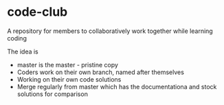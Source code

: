 # code-club
A repository for members to collaboratively work together while learning coding

The idea is
 * master  is the master - pristine copy
 * Coders work on their own branch, named after themselves
  * Working on their own code solutions
  * Merge regularly from master which has the documentationa and stock solutions for comparison
 
 
